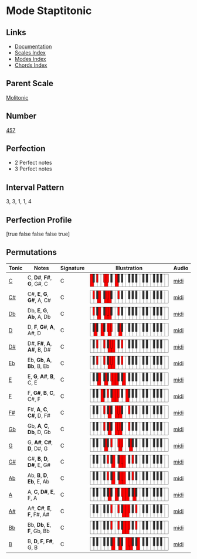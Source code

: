 # Mode Staptitonic

## Links

- [Documentation](index.md)
- [Scales Index](Scales.md)
- [Modes Index](Modes.md)
- [Chords Index](Chords.md)

## Parent Scale

[Molitonic](ScaleMolitonic.md)

## Number

[457](https://ianring.com/musictheory/scales/457)

## Perfection

- 2 Perfect notes
- 3 Perfect notes

## Interval Pattern

3, 3, 1, 1, 4

## Perfection Profile

[true false false false true]

## Permutations

| Tonic | Notes | Signature | Illustration | Audio |
|-------|-------|-----------|--------------|-------|
| [C](ModeCNaturalStaptitonic.md) | C, **D#**, **F#**, **G**, G#, C | C | ![CNaturalStaptitonic](ModeCNaturalStaptitonic.png) | [midi](https://github.com/edipermadi/music/blob/main/docs/ModeCNaturalStaptitonic.mid?raw=true) |
| [C#](ModeCSharpStaptitonic.md) | C#, **E**, **G**, **G#**, A, C# | C | ![CSharpStaptitonic](ModeCSharpStaptitonic.png) | [midi](https://github.com/edipermadi/music/blob/main/docs/ModeCSharpStaptitonic.mid?raw=true) |
| [Db](ModeDFlatStaptitonic.md) | Db, **E**, **G**, **Ab**, A, Db | C | ![DFlatStaptitonic](ModeDFlatStaptitonic.png) | [midi](https://github.com/edipermadi/music/blob/main/docs/ModeDFlatStaptitonic.mid?raw=true) |
| [D](ModeDNaturalStaptitonic.md) | D, **F**, **G#**, **A**, A#, D | C | ![DNaturalStaptitonic](ModeDNaturalStaptitonic.png) | [midi](https://github.com/edipermadi/music/blob/main/docs/ModeDNaturalStaptitonic.mid?raw=true) |
| [D#](ModeDSharpStaptitonic.md) | D#, **F#**, **A**, **A#**, B, D# | C | ![DSharpStaptitonic](ModeDSharpStaptitonic.png) | [midi](https://github.com/edipermadi/music/blob/main/docs/ModeDSharpStaptitonic.mid?raw=true) |
| [Eb](ModeEFlatStaptitonic.md) | Eb, **Gb**, **A**, **Bb**, B, Eb | C | ![EFlatStaptitonic](ModeEFlatStaptitonic.png) | [midi](https://github.com/edipermadi/music/blob/main/docs/ModeEFlatStaptitonic.mid?raw=true) |
| [E](ModeENaturalStaptitonic.md) | E, **G**, **A#**, **B**, C, E | C | ![ENaturalStaptitonic](ModeENaturalStaptitonic.png) | [midi](https://github.com/edipermadi/music/blob/main/docs/ModeENaturalStaptitonic.mid?raw=true) |
| [F](ModeFNaturalStaptitonic.md) | F, **G#**, **B**, **C**, C#, F | C | ![FNaturalStaptitonic](ModeFNaturalStaptitonic.png) | [midi](https://github.com/edipermadi/music/blob/main/docs/ModeFNaturalStaptitonic.mid?raw=true) |
| [F#](ModeFSharpStaptitonic.md) | F#, **A**, **C**, **C#**, D, F# | C | ![FSharpStaptitonic](ModeFSharpStaptitonic.png) | [midi](https://github.com/edipermadi/music/blob/main/docs/ModeFSharpStaptitonic.mid?raw=true) |
| [Gb](ModeGFlatStaptitonic.md) | Gb, **A**, **C**, **Db**, D, Gb | C | ![GFlatStaptitonic](ModeGFlatStaptitonic.png) | [midi](https://github.com/edipermadi/music/blob/main/docs/ModeGFlatStaptitonic.mid?raw=true) |
| [G](ModeGNaturalStaptitonic.md) | G, **A#**, **C#**, **D**, D#, G | C | ![GNaturalStaptitonic](ModeGNaturalStaptitonic.png) | [midi](https://github.com/edipermadi/music/blob/main/docs/ModeGNaturalStaptitonic.mid?raw=true) |
| [G#](ModeGSharpStaptitonic.md) | G#, **B**, **D**, **D#**, E, G# | C | ![GSharpStaptitonic](ModeGSharpStaptitonic.png) | [midi](https://github.com/edipermadi/music/blob/main/docs/ModeGSharpStaptitonic.mid?raw=true) |
| [Ab](ModeAFlatStaptitonic.md) | Ab, **B**, **D**, **Eb**, E, Ab | C | ![AFlatStaptitonic](ModeAFlatStaptitonic.png) | [midi](https://github.com/edipermadi/music/blob/main/docs/ModeAFlatStaptitonic.mid?raw=true) |
| [A](ModeANaturalStaptitonic.md) | A, **C**, **D#**, **E**, F, A | C | ![ANaturalStaptitonic](ModeANaturalStaptitonic.png) | [midi](https://github.com/edipermadi/music/blob/main/docs/ModeANaturalStaptitonic.mid?raw=true) |
| [A#](ModeASharpStaptitonic.md) | A#, **C#**, **E**, **F**, F#, A# | C | ![ASharpStaptitonic](ModeASharpStaptitonic.png) | [midi](https://github.com/edipermadi/music/blob/main/docs/ModeASharpStaptitonic.mid?raw=true) |
| [Bb](ModeBFlatStaptitonic.md) | Bb, **Db**, **E**, **F**, Gb, Bb | C | ![BFlatStaptitonic](ModeBFlatStaptitonic.png) | [midi](https://github.com/edipermadi/music/blob/main/docs/ModeBFlatStaptitonic.mid?raw=true) |
| [B](ModeBNaturalStaptitonic.md) | B, **D**, **F**, **F#**, G, B | C | ![BNaturalStaptitonic](ModeBNaturalStaptitonic.png) | [midi](https://github.com/edipermadi/music/blob/main/docs/ModeBNaturalStaptitonic.mid?raw=true) |
